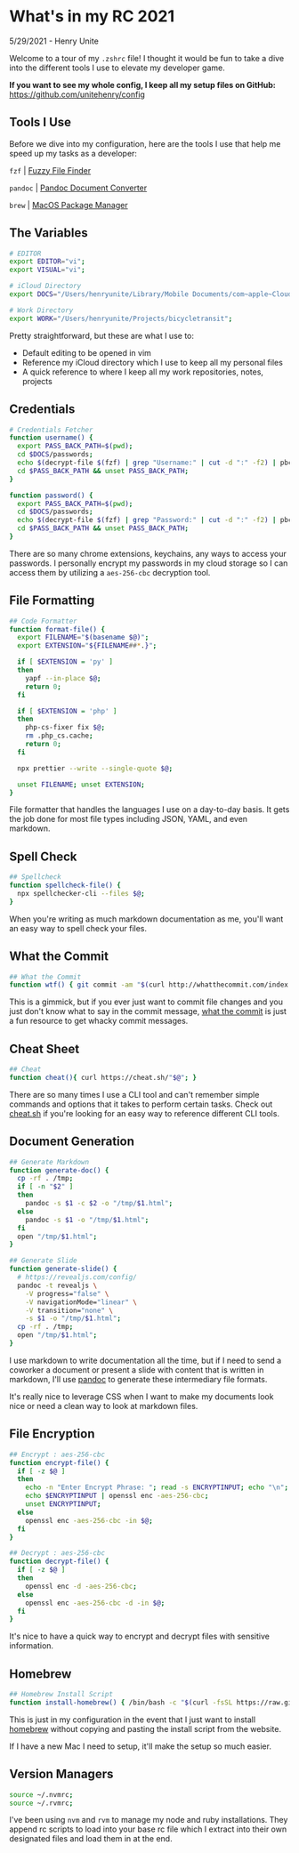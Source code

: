 # What's in my RC 2021
5/29/2021 - Henry Unite

Welcome to a tour of my `.zshrc` file! I thought it would be fun to take a dive into the different tools I use to elevate my developer game.

**If you want to see my whole config, I keep all my setup files on GitHub:** https://github.com/unitehenry/config

## Tools I Use

Before we dive into my configuration, here are the tools I use that help me speed up my tasks as a developer:

`fzf` | [Fuzzy File Finder](https://github.com/junegunn/fzf)

`pandoc` | [Pandoc Document Converter](https://pandoc.org)

`brew` | [MacOS Package Manager](https://brew.sh)

## The Variables

```sh
# EDITOR
export EDITOR="vi";
export VISUAL="vi";

# iCloud Directory
export DOCS="/Users/henryunite/Library/Mobile Documents/com~apple~CloudDocs";

# Work Directory
export WORK="/Users/henryunite/Projects/bicycletransit";
```

Pretty straightforward, but these are what I use to:

* Default editing to be opened in vim
* Reference my iCloud directory which I use to keep all my personal files
* A quick reference to where I keep all my work repositories, notes, projects

## Credentials

```sh
# Credentials Fetcher
function username() {
  export PASS_BACK_PATH=$(pwd);
  cd $DOCS/passwords;
  echo $(decrypt-file $(fzf) | grep "Username:" | cut -d ":" -f2) | pbcopy;
  cd $PASS_BACK_PATH && unset PASS_BACK_PATH;
}

function password() {
  export PASS_BACK_PATH=$(pwd);
  cd $DOCS/passwords;
  echo $(decrypt-file $(fzf) | grep "Password:" | cut -d ":" -f2) | pbcopy;
  cd $PASS_BACK_PATH && unset PASS_BACK_PATH;
}
```

There are so many chrome extensions, keychains, any ways to access your passwords. I personally encrypt my passwords in my cloud storage so I can access them by utilizing a `aes-256-cbc` decryption tool.

## File Formatting

```sh
## Code Formatter
function format-file() {
  export FILENAME="$(basename $@)";
  export EXTENSION="${FILENAME##*.}";

  if [ $EXTENSION = 'py' ]
  then
    yapf --in-place $@;
    return 0;
  fi

  if [ $EXTENSION = 'php' ]
  then
    php-cs-fixer fix $@;
    rm .php_cs.cache;
    return 0;
  fi

  npx prettier --write --single-quote $@;

  unset FILENAME; unset EXTENSION;
}
```

File formatter that handles the languages I use on a day-to-day basis. It gets the job done for most file types including JSON, YAML, and even markdown.

## Spell Check

```sh
## Spellcheck
function spellcheck-file() {
  npx spellchecker-cli --files $@;
}
```

When you're writing as much markdown documentation as me, you'll want an easy way to spell check your files.

## What the Commit

```sh
## What the Commit
function wtf() { git commit -am "$(curl http://whatthecommit.com/index.txt)"; }
```

This is a gimmick, but if you ever just want to commit file changes and you just don't know what to say in the commit message, [what the commit](http://whatthecommit.com/) is just a fun resource to get whacky commit messages.

## Cheat Sheet

```sh
## Cheat
function cheat(){ curl https://cheat.sh/"$@"; }
```

There are so many times I use a CLI tool and can't remember simple commands and options that it takes to perform certain tasks. Check out [cheat.sh](https://cheat.sh) if you're looking for an easy way to reference different CLI tools.

## Document Generation

```sh
## Generate Markdown
function generate-doc() { 
  cp -rf . /tmp;
  if [ -n "$2" ]
  then
    pandoc -s $1 -c $2 -o "/tmp/$1.html";
  else
    pandoc -s $1 -o "/tmp/$1.html"; 
  fi
  open "/tmp/$1.html";
}

## Generate Slide
function generate-slide() {
  # https://revealjs.com/config/
  pandoc -t revealjs \
    -V progress="false" \
    -V navigationMode="linear" \
    -V transition="none" \
    -s $1 -o "/tmp/$1.html";
  cp -rf . /tmp;
  open "/tmp/$1.html";
}
```

I use markdown to write documentation all the time, but if I need to send a coworker a document or present a slide with content that is written in markdown, I'll use [pandoc](https://pandoc.org) to generate these intermediary file formats.

It's really nice to leverage CSS when I want to make my documents look nice or need a clean way to look at markdown files.

## File Encryption

```sh
## Encrypt : aes-256-cbc
function encrypt-file() {
  if [ -z $@ ]
  then
    echo -n "Enter Encrypt Phrase: "; read -s ENCRYPTINPUT; echo "\n";
    echo $ENCRYPTINPUT | openssl enc -aes-256-cbc;
    unset ENCRYPTINPUT;
  else
    openssl enc -aes-256-cbc -in $@;
  fi
}

## Decrypt : aes-256-cbc
function decrypt-file() {
  if [ -z $@ ]
  then
    openssl enc -d -aes-256-cbc;
  else
    openssl enc -aes-256-cbc -d -in $@;
  fi
}
```

It's nice to have a quick way to encrypt and decrypt files with sensitive information.

## Homebrew

```sh
## Homebrew Install Script
function install-homebrew() { /bin/bash -c "$(curl -fsSL https://raw.githubusercontent.com/Homebrew/install/HEAD/install.sh)"; }
```

This is just in my configuration in the event that I just want to install [homebrew](https://brew.sh) without copying and pasting the install script from the website.

If I have a new Mac I need to setup, it'll make the setup so much easier.

## Version Managers

```sh
source ~/.nvmrc;
source ~/.rvmrc;
```

I've been using `nvm` and `rvm` to manage my node and ruby installations. They append rc scripts to load into your base rc file which I extract into their own designated files and load them in at the end.